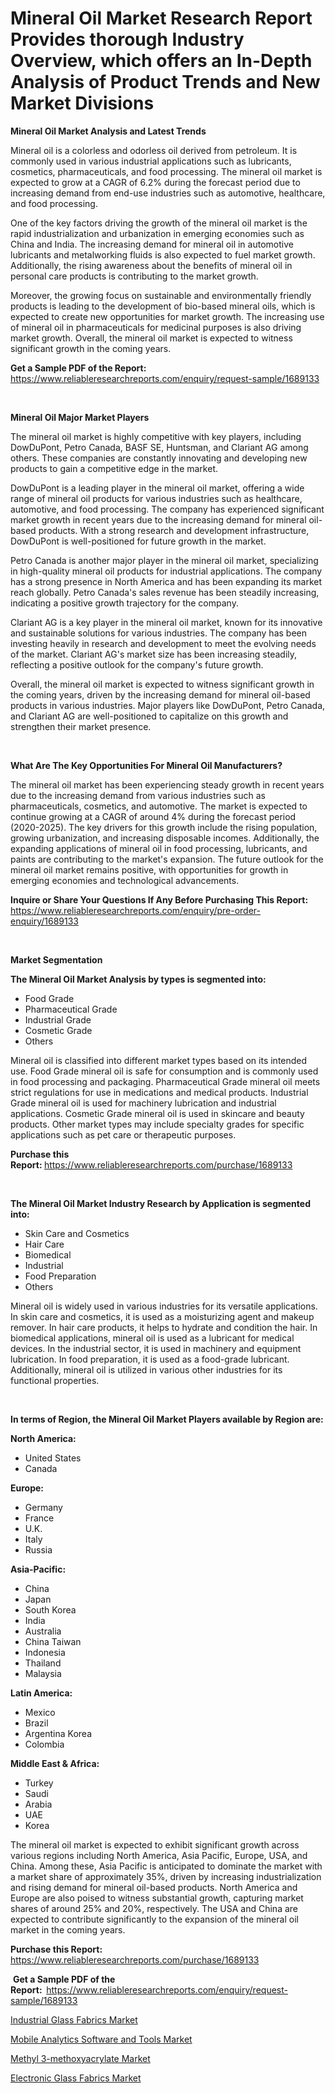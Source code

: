 <p><h1>Mineral Oil Market Research Report Provides thorough Industry Overview, which offers an In-Depth Analysis of Product Trends and New Market Divisions</h1></p><p><strong>Mineral Oil Market Analysis and Latest Trends</strong></p>
<p><p>Mineral oil is a colorless and odorless oil derived from petroleum. It is commonly used in various industrial applications such as lubricants, cosmetics, pharmaceuticals, and food processing. The mineral oil market is expected to grow at a CAGR of 6.2% during the forecast period due to increasing demand from end-use industries such as automotive, healthcare, and food processing.</p><p>One of the key factors driving the growth of the mineral oil market is the rapid industrialization and urbanization in emerging economies such as China and India. The increasing demand for mineral oil in automotive lubricants and metalworking fluids is also expected to fuel market growth. Additionally, the rising awareness about the benefits of mineral oil in personal care products is contributing to the market growth.</p><p>Moreover, the growing focus on sustainable and environmentally friendly products is leading to the development of bio-based mineral oils, which is expected to create new opportunities for market growth. The increasing use of mineral oil in pharmaceuticals for medicinal purposes is also driving market growth. Overall, the mineral oil market is expected to witness significant growth in the coming years.</p></p>
<p><strong>Get a Sample PDF of the Report:&nbsp;</strong> <a href="https://www.reliableresearchreports.com/enquiry/request-sample/1689133">https://www.reliableresearchreports.com/enquiry/request-sample/1689133</a></p>
<p>&nbsp;</p>
<p><strong>Mineral Oil Major Market Players</strong></p>
<p><p>The mineral oil market is highly competitive with key players, including DowDuPont, Petro Canada, BASF SE, Huntsman, and Clariant AG among others. These companies are constantly innovating and developing new products to gain a competitive edge in the market.</p><p>DowDuPont is a leading player in the mineral oil market, offering a wide range of mineral oil products for various industries such as healthcare, automotive, and food processing. The company has experienced significant market growth in recent years due to the increasing demand for mineral oil-based products. With a strong research and development infrastructure, DowDuPont is well-positioned for future growth in the market.</p><p>Petro Canada is another major player in the mineral oil market, specializing in high-quality mineral oil products for industrial applications. The company has a strong presence in North America and has been expanding its market reach globally. Petro Canada's sales revenue has been steadily increasing, indicating a positive growth trajectory for the company.</p><p>Clariant AG is a key player in the mineral oil market, known for its innovative and sustainable solutions for various industries. The company has been investing heavily in research and development to meet the evolving needs of the market. Clariant AG's market size has been increasing steadily, reflecting a positive outlook for the company's future growth.</p><p>Overall, the mineral oil market is expected to witness significant growth in the coming years, driven by the increasing demand for mineral oil-based products in various industries. Major players like DowDuPont, Petro Canada, and Clariant AG are well-positioned to capitalize on this growth and strengthen their market presence.</p></p>
<p>&nbsp;</p>
<p><strong>What Are The Key Opportunities For Mineral Oil Manufacturers?</strong></p>
<p><p>The mineral oil market has been experiencing steady growth in recent years due to the increasing demand from various industries such as pharmaceuticals, cosmetics, and automotive. The market is expected to continue growing at a CAGR of around 4% during the forecast period (2020-2025). The key drivers for this growth include the rising population, growing urbanization, and increasing disposable incomes. Additionally, the expanding applications of mineral oil in food processing, lubricants, and paints are contributing to the market's expansion. The future outlook for the mineral oil market remains positive, with opportunities for growth in emerging economies and technological advancements.</p></p>
<p><strong>Inquire or Share Your Questions If Any Before Purchasing This Report:</strong> <a href="https://www.reliableresearchreports.com/enquiry/pre-order-enquiry/1689133">https://www.reliableresearchreports.com/enquiry/pre-order-enquiry/1689133</a></p>
<p>&nbsp;</p>
<p><strong>Market Segmentation</strong></p>
<p><strong>The Mineral Oil Market Analysis by types is segmented into:</strong></p>
<p><ul><li>Food Grade</li><li>Pharmaceutical Grade</li><li>Industrial Grade</li><li>Cosmetic Grade</li><li>Others</li></ul></p>
<p><p>Mineral oil is classified into different market types based on its intended use. Food Grade mineral oil is safe for consumption and is commonly used in food processing and packaging. Pharmaceutical Grade mineral oil meets strict regulations for use in medications and medical products. Industrial Grade mineral oil is used for machinery lubrication and industrial applications. Cosmetic Grade mineral oil is used in skincare and beauty products. Other market types may include specialty grades for specific applications such as pet care or therapeutic purposes.</p></p>
<p><strong>Purchase this Report:&nbsp;</strong><a href="https://www.reliableresearchreports.com/purchase/1689133">https://www.reliableresearchreports.com/purchase/1689133</a></p>
<p>&nbsp;</p>
<p><strong>The Mineral Oil Market Industry Research by Application is segmented into:</strong></p>
<p><ul><li>Skin Care and Cosmetics</li><li>Hair Care</li><li>Biomedical</li><li>Industrial</li><li>Food Preparation</li><li>Others</li></ul></p>
<p><p>Mineral oil is widely used in various industries for its versatile applications. In skin care and cosmetics, it is used as a moisturizing agent and makeup remover. In hair care products, it helps to hydrate and condition the hair. In biomedical applications, mineral oil is used as a lubricant for medical devices. In the industrial sector, it is used in machinery and equipment lubrication. In food preparation, it is used as a food-grade lubricant. Additionally, mineral oil is utilized in various other industries for its functional properties.</p></p>
<p>&nbsp;</p>
<p><strong>In terms of Region, the Mineral Oil Market Players available by Region are:</strong></p>
<p>
    <p> <strong> North America: </strong>
        <ul>
            <li>United States</li>
            <li>Canada</li>
        </ul>
        </p> 
    <p> <strong> Europe: </strong>
        <ul>
            <li>Germany</li>
            <li>France</li>
            <li>U.K.</li>
            <li>Italy</li>
            <li>Russia</li>
        </ul>
        </p> 
    <p> <strong> Asia-Pacific: </strong>
        <ul>
            <li>China</li>
            <li>Japan</li>
            <li>South Korea</li>
            <li>India</li>
            <li>Australia</li>
            <li>China Taiwan</li>
            <li>Indonesia</li>
            <li>Thailand</li>
            <li>Malaysia</li>
        </ul>
        </p> 
    <p> <strong> Latin America: </strong>
        <ul>
            <li>Mexico</li>
            <li>Brazil</li>
            <li>Argentina Korea</li>
            <li>Colombia</li>
        </ul>
        </p> 
    <p> <strong> Middle East & Africa: </strong>
        <ul>
            <li>Turkey</li>
            <li>Saudi</li>
            <li>Arabia</li>
            <li>UAE</li>
            <li>Korea</li>
        </ul>
    </p>
    </p>
<p><p>The mineral oil market is expected to exhibit significant growth across various regions including North America, Asia Pacific, Europe, USA, and China. Among these, Asia Pacific is anticipated to dominate the market with a market share of approximately 35%, driven by increasing industrialization and rising demand for mineral oil-based products. North America and Europe are also poised to witness substantial growth, capturing market shares of around 25% and 20%, respectively. The USA and China are expected to contribute significantly to the expansion of the mineral oil market in the coming years.</p></p>
<p><strong>Purchase this Report: </strong><a href="https://www.reliableresearchreports.com/purchase/1689133">https://www.reliableresearchreports.com/purchase/1689133</a></p>
<p>&nbsp;<strong>Get a Sample PDF of the Report:&nbsp;&nbsp;</strong><a href="https://www.reliableresearchreports.com/enquiry/request-sample/1689133">https://www.reliableresearchreports.com/enquiry/request-sample/1689133</a></p>
<p><strong></strong></p>
<p><p><a href="https://view.publitas.com/reportprime-1/industrial-glass-fabrics-market-size-market-trends-and-growth-outlook-forecasted-for-period-from-2023-to-2030/">Industrial Glass Fabrics Market</a></p><p><a href="https://unruly-ladybug-44b.notion.site/Mobile-Analytics-Software-and-Tools-Market-Size-Global-Industry-Overview-Market-Segmentation-and-F-64a6421993ee47ea9cb8788060451662">Mobile Analytics Software and Tools Market</a></p><p><a href="https://view.publitas.com/reportprime-1/methyl-3-methoxyacrylate-market-provides-detailed-segmentation-of-this-market-based-on-type-application-and-region-and-forecast-for-the-period-from-2023-2030/">Methyl 3-methoxyacrylate Market</a></p><p><a href="https://view.publitas.com/reportprime-1/electronic-glass-fabrics-market-insights-market-players-and-forecast-till-2030/">Electronic Glass Fabrics Market</a></p></p>